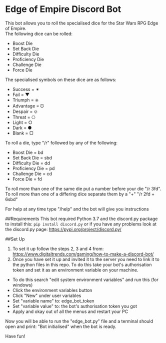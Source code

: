 # Edge of Empire Discord Bot
This bot allows you to roll the specialised dice for the Star Wars RPG Edge of Empire.  
The following dice can be rolled:  
- Boost Die
- Set Back Die
- Difficulty Die
- Proficiency Die
- Challenge Die
- Force Die

The specialised symbols on these dice are as follows:  
- Success = ✶
- Fail = ▼
- Triumph = ⎈
- Advantage = ℧
- Despair = ⎊
- Threat = ⎔
- Light = ○
- Dark = ●
- Blank = ▢

To roll a die, type "/r" followed by any of the following:
- Boost Die = bd
- Set Back Die = sbd
- Difficulty Die = dd
- Proficiency Die = pd
- Challenge Die = cd
- Force Die = fd

To roll more than one of the same die put a number before your die "/r 3fd".
To roll more than one of a differing dice separate them by a "+" "/r 2fd + 6sbd"

For help at any time type "/help" and the bot will give you instructions

##Requirements
This bot required Python 3.7 and the discord.py package to install this:
```pip install discord.py``` or if you have any problems look at the discord.py page: 
https://pypi.org/project/discord.py/

##Set Up
1. To set it up follow the steps 2, 3 and 4 from:   
 https://www.digitaltrends.com/gaming/how-to-make-a-discord-bot/  
2. Once you have set it up and invited it to the server you need to link it to the python
 files in this repo. To do this take your bot's authorisation token and set it as an 
 environment variable on your machine.
 - To do this search "edit system environment variables" and run this (for windows)
 - Click the environment variables button
 - Click "New" under user variables
 - Set "variable name" to: edge_bot_token
 - Set "variable value" to: the bot's authorisation token you got
 - Apply and okay out of all the menus and restart your PC
 
 Now you will be able to run the "edge_bot.py" file and a terminal should open and print:
 "Bot initialised" when the bot is ready.  
 
 Have fun!
 